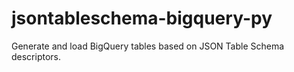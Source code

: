 # jsontableschema-bigquery-py
Generate and load BigQuery tables based on JSON Table Schema descriptors.
